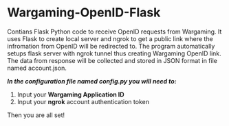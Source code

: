 # Wargaming-OpenID-Flask
Contians Flask Python code to receive OpenID requests from Wargaming. It uses Flask to create local server and ngrok to get a public link where the infromation from OpenID will be redirected to. The program automatically setups flask server with ngrok tunnel thus creating Wargaming OpenID link. The data from response will be collected and stored in JSON format in file named account.json.


***In the configuration file named config.py you will need to:***

1. Input your **Wargaming Application ID**
2. Input your **ngrok** account authentication token

Then you are all set!
